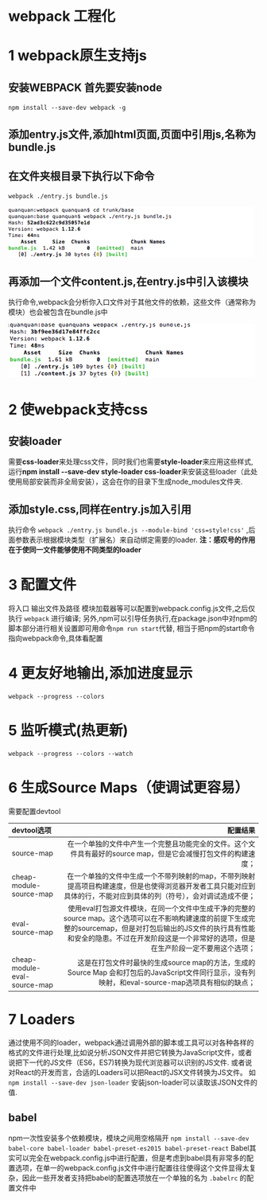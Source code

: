 # webpack 工程化

# 1 webpack原生支持js
## 安装WEBPACK 首先要安装node
 `npm install --save-dev webpack -g`
## 添加entry.js文件,添加html页面,页面中引用js,名称为bundle.js

## 在文件夹根目录下执行以下命令
`webpack ./entry.js bundle.js`

![](./app/img/1.png)

## 再添加一个文件content.js,在entry.js中引入该模块
执行命令,webpack会分析你入口文件对于其他文件的依赖，这些文件（通常称为模块）也会被包含在bundle.js中

 ![](./app/img/2.png)
 
# 2 使webpack支持css
 
## 安装loader
 需要**css-loader**来处理css文件，同时我们也需要**style-loader**来应用这些样式,
 运行**npm install --save-dev style-loader css-loader**来安装这些loader（此处使用局部安装而非全局安装），这会在你的目录下生成node_modules文件夹.
 
## 添加style.css,同样在entry.js加入引用
 执行命令 `webpack ./entry.js bundle.js --module-bind 'css=style!css'` ,后面参数表示根据模块类型（扩展名）来自动绑定需要的loader.
 **注：感叹号的作用在于使同一文件能够使用不同类型的loader**
 
# 3 配置文件
将入口 输出文件及路径 模块加载器等可以配置到webpack.config.js文件,之后仅执行 `webpack` 进行编译;
另外,npm可以引导任务执行,在package.json中对npm的脚本部分进行相关设置即可用命令`npm run start`代替, 相当于把npm的start命令指向webpack命令,具体看配置 

# 4 更友好地输出,添加进度显示
`webpack --progress --colors`

# 5 监听模式(热更新)
`webpack --progress --colors --watch`

# 6 生成Source Maps（使调试更容易）
需要配置devtool

|    devtool选项    |    配置结果 |
| :--------------    | --------:|
|    source-map      | 在一个单独的文件中产生一个完整且功能完全的文件。这个文件具有最好的source map，但是它会减慢打包文件的构建速度；|
| cheap-module-source-map     | 在一个单独的文件中生成一个不带列映射的map，不带列映射提高项目构建速度，但是也使得浏览器开发者工具只能对应到具体的行，不能对应到具体的列（符号），会对调试造成不便；|
| eval-source-map      |   使用eval打包源文件模块，在同一个文件中生成干净的完整的source map。这个选项可以在不影响构建速度的前提下生成完整的sourcemap，但是对打包后输出的JS文件的执行具有性能和安全的隐患。不过在开发阶段这是一个非常好的选项，但是在生产阶段一定不要用这个选项； |
| cheap-module-eval-source-map      |    这是在打包文件时最快的生成source map的方法，生成的Source Map 会和打包后的JavaScript文件同行显示，没有列映射，和eval-source-map选项具有相似的缺点； |


# 7 Loaders
通过使用不同的loader，webpack通过调用外部的脚本或工具可以对各种各样的格式的文件进行处理,比如说分析JSON文件并把它转换为JavaScript文件，或者说把下一代的JS文件（ES6，ES7)转换为现代浏览器可以识别的JS文件.
或者说对React的开发而言，合适的Loaders可以把React的JSX文件转换为JS文件。
如 `npm install --save-dev json-loader` 安装json-loader可以读取该JSON文件的值.
## babel
 npm一次性安装多个依赖模块，模块之间用空格隔开
`npm install --save-dev babel-core babel-loader babel-preset-es2015 babel-preset-react`
Babel其实可以完全在webpack.config.js中进行配置，但是考虑到babel具有非常多的配置选项，在单一的webpack.config.js文件中进行配置往往使得这个文件显得太复杂，因此一些开发者支持把babel的配置选项放在一个单独的名为 `.babelrc` 的配置文件中